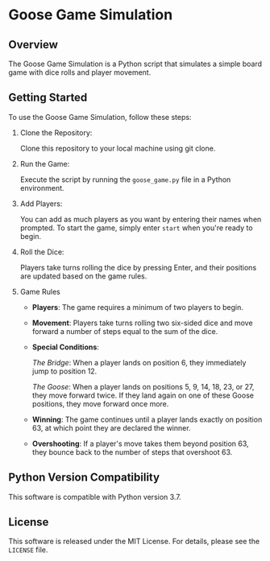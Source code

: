 # Goose Game Simulation

## Overview

The Goose Game Simulation is a Python script that simulates a simple board game with dice rolls and player movement.

## Getting Started

To use the Goose Game Simulation, follow these steps:

1. Clone the Repository:

    Clone this repository to your local machine using git clone.

2. Run the Game:

    Execute the script by running the `goose_game.py` file in a Python environment.

3. Add Players:

    You can add as much players as you want by entering their names when prompted. To start the game, simply enter `start` when you're ready to begin.


4. Roll the Dice:

    Players take turns rolling the dice by pressing Enter, and their positions are updated based on the game rules.

5. Game Rules

    - **Players**: The game requires a minimum of two players to begin.

    - **Movement**: Players take turns rolling two six-sided dice and move forward a number of steps equal to the sum of the dice.

    - **Special Conditions**:

        *The Bridge*: When a player lands on position 6, they immediately jump to position 12.

        *The Goose*: When a player lands on positions 5, 9, 14, 18, 23, or 27, they move forward twice. If they land again on one of these Goose positions, they move forward once more.

    - **Winning**: The game continues until a player lands exactly on position 63, at which point they are declared the winner.

    - **Overshooting**: If a player's move takes them beyond position 63, they bounce back to the number of steps that overshoot 63.

## Python Version Compatibility

This software is compatible with Python version 3.7.

## License

This software is released under the MIT License. For details, please see the `LICENSE` file.
